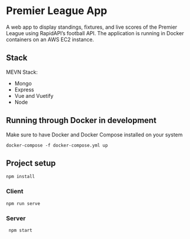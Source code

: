 # Premier League App

A web app to display standings, fixtures, and live scores of the Premier League using RapidAPI’s football API. The application is running in Docker containers on an AWS EC2 instance.

## Stack

MEVN Stack:

- Mongo
- Express
- Vue and Vuetify
- Node

## Running through Docker in development

Make sure to have Docker and Docker Compose installed on your system

`docker-compose -f docker-compose.yml up`

## Project setup

`npm install`

### Client

`npm run serve`

### Server

` npm start`
